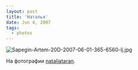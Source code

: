 ```yaml
---
layout: post
title: 'Наталья'
date: Jun 4, 2007
tags:
  - photos
---
```


![Sapegin-Artem-20D-2007-06-01-365-6560-lj.jpg](upload://Sapegin-Artem-20D-2007-06-01-365-6560-lj.jpg)

На фотографии [nataliataran](http://nataliataran.livejournal.com/).
